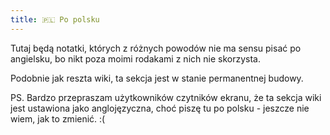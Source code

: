```yaml
---
title: 🇵🇱 Po polsku
---
```


<head>
  <link rel="me" href="https://hachyderm.io/@lukem" />
  <link rel="me" href="https://pol.social/@lukem" />
</head>

Tutaj będą notatki, których z różnych powodów nie ma sensu pisać po angielsku, bo nikt poza moimi rodakami z nich nie skorzysta.

Podobnie jak reszta wiki, ta sekcja jest w stanie permanentnej budowy.

PS. Bardzo przepraszam użytkowników czytników ekranu, że ta sekcja wiki jest ustawiona jako anglojęzyczna, choć piszę tu po polsku - jeszcze nie wiem, jak to zmienić. :(
